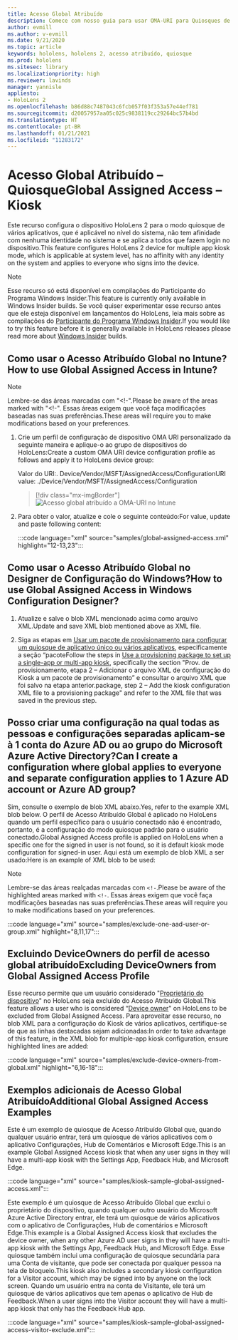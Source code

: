 ```yaml
---
title: Acesso Global Atribuído
description: Comece com nosso guia para usar OMA-URI para Quiosques de Acesso Atribuídos Globais com Intune e designer de configuração do Windows.
author: evmill
ms.author: v-evmill
ms.date: 9/21/2020
ms.topic: article
keywords: hololens, hololens 2, acesso atribuído, quiosque
ms.prod: hololens
ms.sitesec: library
ms.localizationpriority: high
ms.reviewer: lavinds
manager: yannisle
appliesto:
- HoloLens 2
ms.openlocfilehash: b86d88c7487043c6fcb057f03f353a57e44ef781
ms.sourcegitcommit: d20057957aa05c025c9838119cc29264bc57b4bd
ms.translationtype: HT
ms.contentlocale: pt-BR
ms.lasthandoff: 01/21/2021
ms.locfileid: "11283172"
---
```

# <span data-ttu-id="e9408-104">Acesso Global Atribuído – Quiosque</span><span class="sxs-lookup"><span data-stu-id="e9408-104">Global Assigned Access – Kiosk</span></span>

<span data-ttu-id="e9408-105">Este recurso configura o dispositivo HoloLens 2 para o modo quiosque de vários aplicativos, que é aplicável no nível do sistema, não tem afinidade com nenhuma identidade no sistema e se aplica a todos que fazem login no dispositivo.</span><span class="sxs-lookup"><span data-stu-id="e9408-105">This feature configures HoloLens 2 device for multiple app kiosk mode, which is applicable at system level, has no affinity with any identity on the system and applies to everyone who signs into the device.</span></span>

> [!NOTE]
> <span data-ttu-id="e9408-106">Esse recurso só está disponível em compilações do Participante do Programa Windows Insider.</span><span class="sxs-lookup"><span data-stu-id="e9408-106">This feature is currently only available in Windows Insider builds.</span></span> <span data-ttu-id="e9408-107">Se você quiser experimentar esse recurso antes que ele esteja disponível em lançamentos do HoloLens, leia mais sobre as compilações do [Participante do Programa Windows Insider](hololens-insider.md).</span><span class="sxs-lookup"><span data-stu-id="e9408-107">If you would like to try this feature before it is generally available in HoloLens releases please read more about [Windows Insider](hololens-insider.md) builds.</span></span>

## <span data-ttu-id="e9408-108">Como usar o Acesso Atribuído Global no Intune?</span><span class="sxs-lookup"><span data-stu-id="e9408-108">How to use Global Assigned Access in Intune?</span></span>

> [!NOTE]
> <span data-ttu-id="e9408-109">Lembre-se das áreas marcadas com "<!-".</span><span class="sxs-lookup"><span data-stu-id="e9408-109">Please be aware of the areas marked with "<!-".</span></span> <span data-ttu-id="e9408-110">Essas áreas exigem que você faça modificações baseadas nas suas preferências.</span><span class="sxs-lookup"><span data-stu-id="e9408-110">These areas will require you to make modifications based on your preferences.</span></span>

1. <span data-ttu-id="e9408-111">Crie um perfil de configuração de dispositivo OMA URI personalizado da seguinte maneira e aplique-o ao grupo de dispositivos do HoloLens:</span><span class="sxs-lookup"><span data-stu-id="e9408-111">Create a custom OMA URI device configuration profile as follows and apply it to HoloLens device group:</span></span>

    <span data-ttu-id="e9408-112">Valor do URI:. Device/Vendor/MSFT/AssignedAccess/Configuration</span><span class="sxs-lookup"><span data-stu-id="e9408-112">URI value: ./Device/Vendor/MSFT/AssignedAccess/Configuration</span></span>

    > [!div class="mx-imgBorder"]
    > ![Acesso global atribuído a OMA-URI no Intune](images/global-assigned-access-omauri.png)

2. <span data-ttu-id="e9408-114">Para obter o valor, atualize e cole o seguinte conteúdo:</span><span class="sxs-lookup"><span data-stu-id="e9408-114">For value, update and paste following content:</span></span>

    :::code language="xml" source="samples/global-assigned-access.xml" highlight="12-13,23":::

## <span data-ttu-id="e9408-115">Como usar o Acesso Atribuído Global no Designer de Configuração do Windows?</span><span class="sxs-lookup"><span data-stu-id="e9408-115">How to use Global Assigned Access in Windows Configuration Designer?</span></span>

1. <span data-ttu-id="e9408-116">Atualize e salve o blob XML mencionado acima como arquivo XML.</span><span class="sxs-lookup"><span data-stu-id="e9408-116">Update and save XML blob mentioned above as XML file.</span></span> 

2. <span data-ttu-id="e9408-117">Siga as etapas em [Usar um pacote de provisionamento para configurar um quiosque de aplicativo único ou vários aplicativos](https://docs.microsoft.com/hololens/hololens-kiosk#use-a-provisioning-package-to-set-up-a-single-app-or-multi-app-kiosk), especificamente a seção “pacote</span><span class="sxs-lookup"><span data-stu-id="e9408-117">Follow the steps in [Use a provisioning package to set up a single-app or multi-app kiosk](https://docs.microsoft.com/hololens/hololens-kiosk#use-a-provisioning-package-to-set-up-a-single-app-or-multi-app-kiosk), specifically the section "Prov.</span></span> <span data-ttu-id="e9408-118">de provisionamento, etapa 2 – Adicionar o arquivo XML de configuração do Kiosk a um pacote de provisionamento” e consultar o arquivo XML que foi salvo na etapa anterior.</span><span class="sxs-lookup"><span data-stu-id="e9408-118">package, step 2 – Add the kiosk configuration XML file to a provisioning package" and refer to the XML file that was saved in the previous step.</span></span>

## <span data-ttu-id="e9408-119">Posso criar uma configuração na qual todas as pessoas e configurações separadas aplicam-se à 1 conta do Azure AD ou ao grupo do Microsoft Azure Active Directory?</span><span class="sxs-lookup"><span data-stu-id="e9408-119">Can I create a configuration where global applies to everyone and separate configuration applies to 1 Azure AD account or Azure AD group?</span></span> 

<span data-ttu-id="e9408-120">Sim, consulte o exemplo de blob XML abaixo.</span><span class="sxs-lookup"><span data-stu-id="e9408-120">Yes, refer to the example XML blob below.</span></span> <span data-ttu-id="e9408-121">O perfil de Acesso Atribuído Global é aplicado no HoloLens quando um perfil específico para o usuário conectado não é encontrado, portanto, é a configuração do modo quiosque padrão para o usuário conectado.</span><span class="sxs-lookup"><span data-stu-id="e9408-121">Global Assigned Access profile is applied on HoloLens when a specific one for the signed in user is not found, so it is default kiosk mode configuration for signed-in user.</span></span>
<span data-ttu-id="e9408-122">Aqui está um exemplo de blob XML a ser usado:</span><span class="sxs-lookup"><span data-stu-id="e9408-122">Here is an example of XML blob to be used:</span></span>

> [!NOTE]
> <span data-ttu-id="e9408-123">Lembre-se das áreas realçadas marcadas com `<!-`.</span><span class="sxs-lookup"><span data-stu-id="e9408-123">Please be aware of the highlighted areas marked with `<!-`.</span></span> <span data-ttu-id="e9408-124">Essas áreas exigem que você faça modificações baseadas nas suas preferências.</span><span class="sxs-lookup"><span data-stu-id="e9408-124">These areas will require you to make modifications based on your preferences.</span></span>

 :::code language="xml" source="samples/exclude-one-aad-user-or-group.xml" highlight="8,11,17":::

## <span data-ttu-id="e9408-125">Excluindo DeviceOwners do perfil de acesso global atribuído</span><span class="sxs-lookup"><span data-stu-id="e9408-125">Excluding DeviceOwners from Global Assigned Access Profile</span></span>

<span data-ttu-id="e9408-126">Esse recurso permite que um usuário considerado "[Proprietário do dispositivo](security-adminless-os.md)" no HoloLens seja excluído do Acesso Atribuído Global.</span><span class="sxs-lookup"><span data-stu-id="e9408-126">This feature allows a user who is considered “[Device owner](security-adminless-os.md)" on HoloLens to be excluded from Global Assigned Access.</span></span> <span data-ttu-id="e9408-127">Para aproveitar esse recurso, no blob XML para a configuração do Kiosk de vários aplicativos, certifique-se de que as linhas destacadas sejam adicionadas:</span><span class="sxs-lookup"><span data-stu-id="e9408-127">In order to take advantage of this feature, in the XML blob for multiple-app kiosk configuration, ensure highlighted lines are added:</span></span>

 :::code language="xml" source="samples/exclude-device-owners-from-global.xml" highlight="6,16-18":::

## <span data-ttu-id="e9408-128">Exemplos adicionais de Acesso Global Atribuído</span><span class="sxs-lookup"><span data-stu-id="e9408-128">Additional Global Assigned Access Examples</span></span>

<span data-ttu-id="e9408-129">Este é um exemplo de quiosque de Acesso Atribuído Global que, quando qualquer usuário entrar, terá um quiosque de vários aplicativos com o aplicativo Configurações, Hub de Comentários e Microsoft Edge.</span><span class="sxs-lookup"><span data-stu-id="e9408-129">This is an example Global Assigned Access kiosk that when any user signs in they will have a multi-app kiosk with the Settings App, Feedback Hub, and Microsoft Edge.</span></span>

:::code language="xml" source="samples/kiosk-sample-global-assigned-access.xml":::

<span data-ttu-id="e9408-130">Este exemplo é um quiosque de Acesso Atribuído Global que exclui o proprietário do dispositivo, quando qualquer outro usuário do Microsoft Azure Active Directory entrar, ele terá um quiosque de vários aplicativos com o aplicativo de Configurações, Hub de comentários e Microsoft Edge.</span><span class="sxs-lookup"><span data-stu-id="e9408-130">This example is a Global Assigned Access kiosk that excludes the device owner, when any other Azure AD user signs in they will have a multi-app kiosk with the Settings App, Feedback Hub, and Microsoft Edge.</span></span> <span data-ttu-id="e9408-131">Esse quiosque também inclui uma configuração de quiosque secundária para uma Conta de visitante, que pode ser conectada por qualquer pessoa na tela de bloqueio.</span><span class="sxs-lookup"><span data-stu-id="e9408-131">This kiosk also includes a secondary kiosk configuration for a Visitor account, which may be signed into by anyone on the lock screen.</span></span> <span data-ttu-id="e9408-132">Quando um usuário entra na conta de Visitante, ele terá um quiosque de vários aplicativos que tem apenas o aplicativo de Hub de Feedback.</span><span class="sxs-lookup"><span data-stu-id="e9408-132">When a user signs into the Visitor account they will have a multi-app kiosk that only has the Feedback Hub app.</span></span>

:::code language="xml" source="samples/kiosk-sample-global-assigned-access-visitor-exclude.xml":::
